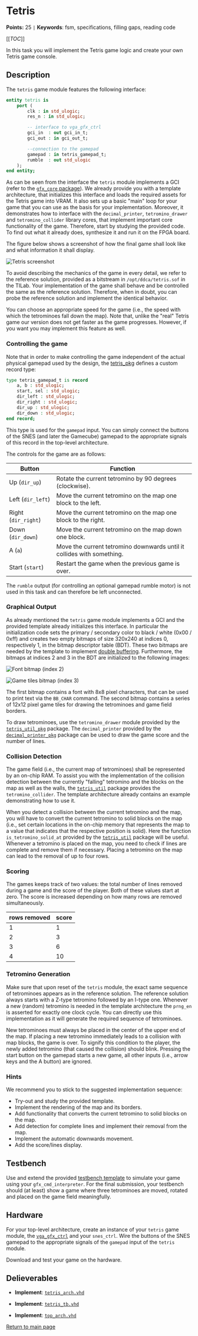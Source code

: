 
# Tetris

**Points:** 25 `|` **Keywords**: fsm, specifications, filling gaps, reading code

[[_TOC_]]

In this task you will implement the Tetris game logic and create your own Tetris game console.



## Description

The `tetris` game module features the following interface:


```vhdl
entity tetris is
	port (
		clk : in std_ulogic;
		res_n : in std_ulogic;

		-- interface to vga_gfx_ctrl
		gci_in  : out gci_in_t;
		gci_out : in gci_out_t;

		--connection to the gamepad
		gamepad : in tetris_gamepad_t;
		rumble  : out std_ulogic
	);
end entity;
```


As can be seen from the interface the `tetris` module implements a GCI (refer to the [`gfx_core` package](../../../lib/gfx_core/doc.md)).
We already provide you with a template architecture, that initializes this interface and loads the required assets for the Tetris game into VRAM.
It also sets up a basic "main" loop for your game that you can use as the basis for your implementation.
Moreover, it demonstrates how to interface with the `decimal_printer`, `tetromino_drawer` and `tetromino_collider` library cores, that implement important core functionality of the game.
Therefore, start by studying the provided code.
To find out what it already does, synthesize it and run it on the FPGA board.


The figure below shows a screenshot of how the final game shall look like and what information it shall display.


![Tetris screenshot](.mdata/screenshot.png)

To avoid describing the mechanics of the game in every detail, we refer to the reference solution, provided as a bitstream in `/opt/ddca/tetris.sof` in the TILab.
Your implementation of the game shall behave and be controlled the same as the reference solution.
Therefore, when in doubt, you can probe the reference solution and implement the identical behavior.

You can choose an appropriate speed for the game (i.e., the speed with which the tetrominoes fall down the map).
Note that, unlike the "real" Tetris game our version does not get faster as the game progresses.
However, if you want you may implement this feature as well.




### Controlling the game

Note that in order to make controlling the game independent of the actual physical gamepad used by the design, the [tetris_pkg](src/tetris_pkg.vhd) defines a custom record type:


```vhdl
type tetris_gamepad_t is record
	a, b : std_ulogic;
	start, sel : std_ulogic;
	dir_left : std_ulogic;
	dir_right : std_ulogic;
	dir_up : std_ulogic;
	dir_down : std_ulogic;
end record;
```


This type is used for the `gamepad` input.
You can simply connect the buttons of the SNES (and later the Gamecube) gamepad to the appropriate signals of this record in the top-level architecture.

The controls for the game are as follows:

| Button | Function |
|-|---|
| Up    (`dir_up`)    | Rotate the current tetromino by 90 degrees (clockwise).|
| Left  (`dir_left`)  | Move the current tetromino on the map one block to the left.|
| Right (`dir_right`) | Move the current tetromino on the map one block to the right.|
| Down  (`dir_down`)  | Move the current tetromino on the map down one block.|
| A     (`a`)         | Move the current tetromino downwards until it collides with something.|
| Start (`start`)     | Restart the game when the previous game is over.|

The `rumble` output (for controlling an optional gamepad rumble motor) is not used in this task and can therefore be left unconnected.




### Graphical Output

As already mentioned the `tetris` game module implements a GCI and the provided template already initializes this interface.
In particular the initialization code sets the primary / secondary color to black / white (0x00 / 0xff) and creates two empty bitmaps of size 320x240 at indices 0, respectively 1, in the bitmap descriptor table (BDT).
These two bitmaps are needed by the template to implement [double buffering](https://en.wikipedia.org/wiki/Multiple_buffering#Double_buffering_in_computer_graphics).
Furthermore, the bitmaps at indices 2 and 3 in the BDT are initialized to the following images:


![Font bitmap (index 2)](.mdata/font.png)


![Game tiles bitmap (index 3)](.mdata/tiles.png)

The first bitmap contains a font with 8x8 pixel characters, that can be used to print text via the `BB_CHAR` command.
The second bitmap contains a series of 12x12 pixel game tiles for drawing the tetrominoes and game field borders.

To draw tetrominoes, use the `tetromino_drawer` module provided by the [`tetris_util_pkg`](../../../lib/tetris_util/doc.md) package.
The `decimal_printer` provided by the [`decimal_printer_pkg`](../../../lib/decimal_printer/doc.md) package can be used to draw the game score and the number of lines.




### Collision Detection

The game field (i.e., the current map of tetrominoes) shall be represented by an on-chip RAM.
To assist you with the implementation of the collision detection between the currently "falling" tetromino and the blocks on the map as well as the walls, the [`tetris_util`](../../../lib/tetris_util/doc.md) package provides the `tetromino_collider`.
The template architecture already contains an example demonstrating how to use it.

When you detect a collision between the current tetromino and the map, you will have to convert the current tetromino to solid blocks on the map (i.e., set certain locations in the on-chip memory that represents the map to a value that indicates that the respective position is solid).
Here the function `is_tetromino_solid_at` provided by the [`tetris_util`](../../../lib/tetris_util/doc.md) package will be useful.
Whenever a tetromino is placed on the map, you need to check if lines are complete and remove them if necessary.
Placing a tetromino on the map can lead to the removal of up to four rows.




### Scoring

The games keeps track of two values: the total number of lines removed during a game and the score of the player.
Both of these values start at zero.
The score is increased depending on how many rows are removed simultaneously.

|rows removed | score |
|-|-|
| 1 | 1 |
| 2 | 3 |
| 3 | 6 |
| 4 | 10 |




### Tetromino Generation

Make sure that upon reset of the `tetris` module, the exact same sequence of tetrominoes appears as in the reference solution.
The reference solution always starts with a Z-type tetromino followed by an I-type one.
Whenever a new (random) tetromino is needed in the template architecture the `prng_en` is asserted for exactly one clock cycle.
You can directly use this implementation as it will generate the required sequence of tetrominoes.

New tetrominoes must always be placed in the center of the upper end of the map.
If placing a new tetromino immediately leads to a collision with map blocks, the game is over.
To signify this condition to the player, the newly added tetromino (that caused the collision) should blink.
Pressing the start button on the gamepad starts a new game, all other inputs (i.e., arrow keys and the A button) are ignored.




### Hints

We recommend you to stick to the suggested implementation sequence:
- Try-out and study the provided template.
- Implement the rendering of the map and its borders.
- Add functionality that converts the current tetromino to solid blocks on the map.
- Add detection for complete lines and implement their removal from the map.
- Implement the automatic downwards movement.
- Add the score/lines display.




## Testbench

Use and extend the provided [testbench template](tb/tetris_tb.vhd) to simulate your game using your `gfx_cmd_interpreter`.
For the final submission, your testbench should (at least) show a game where three tetrominoes are moved, rotated and placed on the game field meaningfully.




## Hardware

For your top-level architecture, create an instance of your `tetris` game module, the [`vga_gfx_ctrl`](../../../lib/vga_gfx_ctrl/doc.md) and your `snes_ctrl`. Wire the buttons of the SNES gamepad to the appropriate signals of the `gamepad` input of the `tetris` module.

Download and test your game on the hardware.



## Delieverables

- **Implement**: [`tetris_arch.vhd`](src/tetris_arch.vhd)

- **Implement**: [`tetris_tb.vhd`](tb/tetris_tb.vhd)

- **Implement**: [`top_arch.vhd`](top_arch.vhd)


[Return to main page](../../../README.md)
